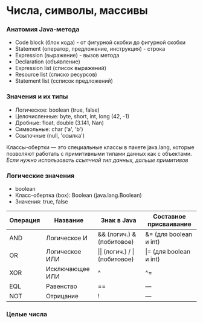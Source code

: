 # Числа, символы, массивы

### Анатомия Java-метода

- Code block (блок кода) - от фигурной скобки до фигурной скобки
- Statement (оператор, предложение, инструкция) - строка
- Expression (выражение) - вызов метода
- Declaration (объявление)
- Expression list (список выражений)
- Resource list (списко ресурсов)
- Statement list (ссписок предложений)

### Значения и их типы

- Логическое: boolean (true, false)
- Целочисленные: byte, short, int, long (42, -1)
- Дробные: float, double (3.141, Nan)
- Символьные: char ('a', 'b')
- Ссылочные (null, 'ссылка')

Классы-обертки — это специальные классы в пакете java.lang, которые позволяют работать с примитивными типами данных как с объектами.
*Если нужно использовать ссылчной тип данных, дольше примитивов*
### Логические значения

- boolean
- Класс-обертка (box): Boolean (java.lang.Boolean)
- Значения: true, false

| Операция | Название        | Знак в Java                    | Составное присваивание |
|----------|-----------------|--------------------------------|------------------------|
| AND      | Логическое И    | && (логич.) & (побитовое)      | &= (для boolean и int) |
| OR       | Логическое ИЛИ  | \|\| (логич.) / \| (побитовое) | \|= (для boolean и int) |
| XOR      | Исключающее ИЛИ | ^                              | ^=                    | 
| EQL      | Равенство       | ==                             | —                      |
| NOT      | Отрицание       | !                              | —                      |

### Целые числа